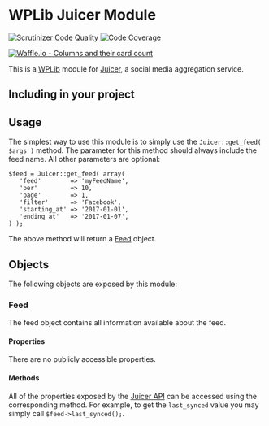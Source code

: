 # WPLib Juicer Module
[![Scrutinizer Code Quality](https://scrutinizer-ci.com/g/clubdeuce/wplib-olm-juicer/badges/quality-score.png?b=master)](https://scrutinizer-ci.com/g/clubdeuce/wplib-olm-juicer/?branch=master)
[![Code Coverage](https://scrutinizer-ci.com/g/clubdeuce/wplib-olm-juicer/badges/coverage.png?b=develop)](https://scrutinizer-ci.com/g/clubdeuce/wplib-olm-juicer/?branch=develop)

[![Waffle.io - Columns and their card count](https://badge.waffle.io/clubdeuce/wplib-olm-juicer.svg?columns=all)](https://waffle.io/clubdeuce/wplib-olm-juicer)

This is a [WPLib](https://github.com/wplib/wplib) module for [Juicer](https://juicer.io), a social media aggregation service.

## Including in your project

## Usage
The simplest way to use this module is to simply use the `Juicer::get_feed( $args )` method. The parameter for this method should always include the feed name. All other parameters are optional:
 
 ```
 $feed = Juicer::get_feed( array(
    'feed'        => 'myFeedName',
    'per'         => 10,
    'page'        => 1,
    'filter'      => 'Facebook',
    'starting_at' => '2017-01-01',
    'ending_at'   => '2017-01-07',
 ) );
 ```
 
 The above method will return a [Feed](#feed) object.


## Objects
The following objects are exposed by this module:

<a name="feed"></a>
### Feed

The feed object contains all information available about the feed.

#### Properties
There are no publicly accessible properties.

#### Methods
All of the properties exposed by the [Juicer API](https://juicer.io/api#feed) can be accessed using the corresponding method. For example, to get the `last_synced` value you may simply call `$feed->last_synced();`. 